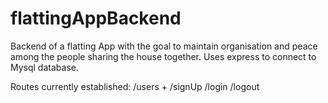 # flattingAppBackend

Backend of a flatting App with the goal to maintain organisation and peace among the people sharing the house together.
Uses express to connect to Mysql database.

Routes currently established:
/users +
/signUp
/login
/logout



